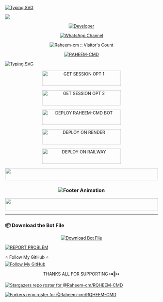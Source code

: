 <a href="https://git.io/typing-svg"><img src="https://readme-typing-svg.demolab.com?font=Black+Ops+One&size=100&pause=1000&color=8A2BE2&center=true&width=1000&height=200&lines=RAHEEM-CMD" alt="Typing SVG" /></a>
</div>

<a><img src='https://files.catbox.moe/0gkfv4.jpg'/></a>

<p align="center">
  <a href="https://github.com/Raheem-cm"><img title="Developer" src="https://img.shields.io/badge/Author-RAHEEM%20CMD-FF00FF.svg?style=big-square&logo=github" /></a>
</p>

<div align="center">
  
[![WhatsApp Channel](https://img.shields.io/badge/Join-WhatsApp%20Channel-9ACD32?style=big-square&logo=whatsapp)](https://whatsapp.com/channel/0029VbAffhD2ZjChG9DX922r)
</div>

<p align="center"><img src="https://profile-counter.glitch.me/{Raheem-cm}/count.svg" alt="Raheem-cm :: Visitor's Count" /></p>

<p align='center'>
 <a href="https://github.com/Raheem-cm/RQHEEM-CMD/fork"><img title="RAHEEM-CMD" src="https://img.shields.io/badge/FORK-RAHEEM CMD V1-h?color=008000&style=for-the-badge&logo=github"></a>
</p>

[![Typing SVG](https://readme-typing-svg.herokuapp.com?font=Rockstar-ExtraBold&color=blue&lines=■+■+■+■+■+ℙ𝕃𝔼𝔸𝕊𝔼+𝔽𝕆ℝ𝕂+𝕋ℍ𝔼+ℝ𝔼ℙ𝕆)](https://git.io/typing-svg)

<!-- Action Buttons -->
<p align="center">
  <a href="https://nexus-pair2.onrender.com/">
    <img title="GET SESSION OPT 1" src="https://img.shields.io/badge/❤️_GET_RAHEEM_SESSION1-000000?style=for-the-badge&logo=quantum&logoColor=white&color=blue" width="260" height="50"/>
   </a>
</p>

<p align="center">
  <a href="https://nexus-xmd-pair-site-am98.onrender.com/">
    <img title="GET SESSION OPT 2" src="https://img.shields.io/badge/❤️_GET_RAHEEM_SESSION2-000000?style=for-the-badge&logo=quantum&logoColor=white&color=blue" width="260" height="50"/>
   </a>
</p>

<p align="center">
<a href='https://dashboard.heroku.com/new?template=https://github.com/Raheem-cm/RQHEEM-CMD/tree/main?tab=readme-ov-file' target="_blank"> <img title="DEPLOY RAHEEM-CMD BOT" src="https://img.shields.io/badge/👻_DEPLOY_ON_HEROKU-000000?style=for-the-badge&logo=heroku&logoColor=white&color=FF00FF" width="260" height="50"/>
  </a>
</p>

<p align="center">
  <a href="https://render.com">
    <img title="DEPLOY ON RENDER" src="https://img.shields.io/badge/👻_DEPLOY_ON_RENDER-000000?style=for-the-badge&logo=render&logoColor=white&color=61DAFB" width="260" height="50"/>
  </a>
</p>

<p align="center">
  <a href="https://railway.app?referralCode=AqkNn4">
    <img title="DEPLOY ON RAILWAY" src="https://img.shields.io/badge/👻_DEPLOY_ON_RAILWAY-000000?style=for-the-badge&logo=railway&logoColor=red&color=purple" width="260" height="50"/>
  </a>
</p>

<!-- Glowing Footer -->
<p align="center">
  <img src="https://i.imgur.com/dBaSKWF.gif" height="40" width="100%">
</p>

<h3 align="center">
  <img src="https://readme-typing-svg.herokuapp.com?font=Fira+Code&size=20&duration=3000&color=FFFFFF&background=000000&center=true&vCenter=true&width=600&lines=💎+RAHEEM+CMD+Edition+by+Raheem👻;⚡+The+Best+Simple+WhatsApp+Bot+Allover+The+Glob" alt="Footer Animation">
</h3>

<p align="center">
  <img src="https://i.imgur.com/dBaSKWF.gif" height="40" width="100%">
</p>

<!-- FOR PANEL DEPLOYMENT -->
---

### 📦 Download the Bot File

<p align="center">
  <a href="https://github.com/Raheem-cm/RQHEEM-CMD/archive/refs/heads/main.zip">
    <img src="https://img.shields.io/badge/Download%20Bot-file-FF009D?style=for-the-badge&logo=github&logoColor=white" alt="Download Bot File" />
  </a>
</p>

[![REPORT PROBLEM](https://img.shields.io/badge/REPORT%20PROBLEM-25D366?style=for-the-badge&logo=whatsapp&logoColor=white)](https://wa.me/255763111390?text=Hello%2C%20I%20want%20to%20report%20a%20problem%20with%20this%20project.)

⭐ Follow My GitHub ⭐  
[![Follow My GitHub](https://img.shields.io/static/v1?label=Follow%20My%20GitHub&message=Account&color=800000&style=for-the-badge&logo=github&logoColor=pink)](https://github.com/Raheem-cm) 

<p align="center">
  THANKS ALL FOR SUPPORTING ⏮️💙⏩
 
  [![Stargazers repo roster for @Raheem-cm/RQHEEM-CMD](http://reporoster.com/stars/dark/Raheem-cm/RQHEEM-CMD)](https://github.com/Raheem-cm/RQHEEM-CMD/stargazers)

  [![Forkers repo roster for @Raheem-cm/RQHEEM-CMD](http://reporoster.com/forks/dark/Raheem-cm/RQHEEM-CMD)](https://github.com/Raheem-cm/RQHEEM-CMD/network/members)
</p>
